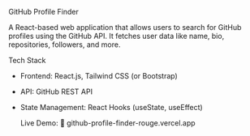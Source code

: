 GitHub Profile Finder

A React-based web application that allows users to search for GitHub profiles using the GitHub API. It fetches user data like name, bio, repositories, followers, and more.

Tech Stack
- Frontend: React.js, Tailwind CSS (or Bootstrap)
- API: GitHub REST API
- State Management: React Hooks (useState, useEffect)

  Live Demo:
  🔗 github-profile-finder-rouge.vercel.app

